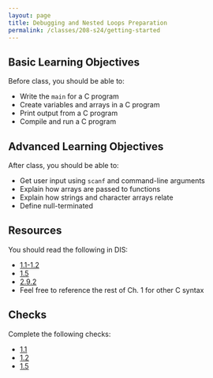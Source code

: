 ```yaml
---
layout: page
title: Debugging and Nested Loops Preparation
permalink: /classes/208-s24/getting-started
---
```


<!--## Overview-->
## Basic Learning Objectives
Before class, you should  be able to:
* Write the `main` for a C program
* Create variables and arrays in a C program
* Print output from a C program
* Compile and run a C program

## Advanced Learning Objectives
After class, you should be able to:
* Get user input using `scanf` and command-line arguments
* Explain how arrays are passed to functions
* Explain how strings and character arrays relate
* Define null-terminated


## Resources
You should read the following in DIS: 
* [1.1-1.2](https://diveintosystems.org/book/C1-C_intro/getting_started.html)
* [1.5](https://diveintosystems.org/book/C1-C_intro/arrays_strings.html)
* [2.9.2](https://diveintosystems.org/book/C2-C_depth/advanced_cmd_line_args.html)
* Feel free to reference the rest of Ch. 1 for other C syntax

## Checks
Complete the following checks:
* [1.1](http://runestone.cs.swarthmore.edu/DIS_Exercises/section-1_1.html)
* [1.2](http://runestone.cs.swarthmore.edu/DIS_Exercises/section-1_2.html)
* [1.5](http://runestone.cs.swarthmore.edu/DIS_Exercises/section-1_5.html)
